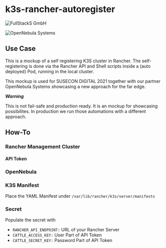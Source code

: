 # k3s-rancher-autoregister

![FullStackS GmbH](https://static.wixstatic.com/media/09b67c_95629a63c35b44f581d199a824b2e99d~mv2.png/v1/fill/w_494,h_106,al_c,q_85,usm_0.66_1.00_0.01/Logo_final-01-removebg-preview.webp )

![OpenNebula Systems](https://opennebula.io/wp-content/uploads/2020/04/opennebula_cloud_logo_white_bg.svg )

## Use Case

This is a mockup of a self registering K3S cluster in Rancher.
The self-registering is done via the Rancher API and Shell scripts inside a (auto deployed) Pod, running in the local cluster.

This mockup is used for SUSECON DIGITAL 2021 together
with our partner OpenNebula Systems showcasing a new approach for the far edge.

***Warning***

This is not fail-safe and production ready.
It is an mockup for showcasing possibilites.
In production we run those automations with a different approach.

## How-To

### Rancher Management Cluster

#### API Token

### OpenNebula 

### K3S Manifest

Place the YAML Manifest under `/var/lib/rancher/k3s/server/manifests`

### Secret

Populate the secret with

- `RANCHER_API_ENDPOINT:` URL of your Rancher Server
- `CATTLE_ACCESS_KEY:` User Part of API Token
- `CATTLE_SECRET_KEY:` Password Part of API Token

